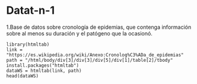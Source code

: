 # Datat-n-1

1.Base de datos sobre cronología de epidemias, que contenga información sobre al menos su duración y el patógeno que la ocasionó. 
```{r}
library(htmltab)
link = "https://es.wikipedia.org/wiki/Anexo:Cronolog%C3%ADa_de_epidemias"
path = "/html/body/div[3]/div[3]/div[5]/div[1]/table[2]/tbody"
install.packages("htmltab")
dataWS = htmltab(link, path)
head(dataWS)
```
